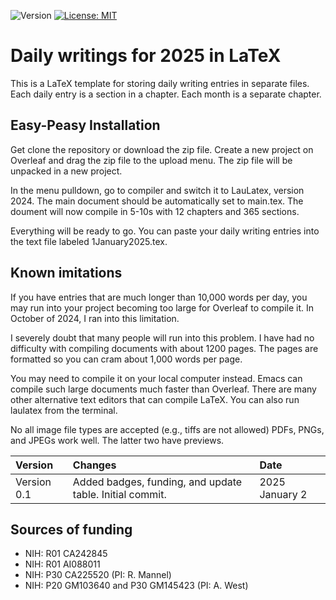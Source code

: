 ![Version](https://img.shields.io/static/v1?label=matplotlib-voice-in&message=0.0&color=brightcolor)
[![License: MIT](https://img.shields.io/badge/License-MIT-blue.svg)](https://opensource.org/licenses/MIT)
# Daily writings for 2025 in LaTeX

This is a LaTeX template for storing daily writing entries in separate files.
Each daily entry is a section in a chapter.
Each month is a separate chapter.

## Easy-Peasy Installation

Get clone the repository or download the zip file.
Create a new project on Overleaf and drag the zip file to the upload menu.
The zip file will be unpacked in a new project.

In the menu pulldown, go to compiler and switch it to LauLatex, version 2024.
The main document should be automatically set to main.tex.
The doument will now compile in 5-10s with 12 chapters and 365 sections.

Everything will be ready to go.
You can paste your daily writing entries into the text file labeled 1January2025.tex.

## Known imitations
If you have entries that are much longer than 10,000 words per day, you may run into your project becoming too large for Overleaf to compile it.
In October of 2024, I ran into this limitation. 

I severely doubt that many people will run into this problem.
I have had no difficulty with compiling documents with about 1200 pages.
The pages are formatted so you can cram about 1,000 words per page.

You may need to compile it on your local computer instead.
Emacs can compile such large documents much faster than Overleaf.
There are many other alternative text editors that can compile LaTeX.
You can also run laulatex from the terminal.

No all image file types are accepted (e.g., tiffs are not allowed)
PDFs, PNGs, and JPEGs work well.
The latter two have previews.

|Version      | Changes                                                                                                                                  | Date                 |
|:-----------|:------------------------------------------------------------------------------------------------------------------------------------------|:--------------------|
| Version 0.1 |   Added badges, funding, and update table.  Initial commit.                                                                              | 2025 January 2  |

## Sources of funding

- NIH: R01 CA242845
- NIH: R01 AI088011
- NIH: P30 CA225520 (PI: R. Mannel)
- NIH: P20 GM103640 and P30 GM145423 (PI: A. West)
